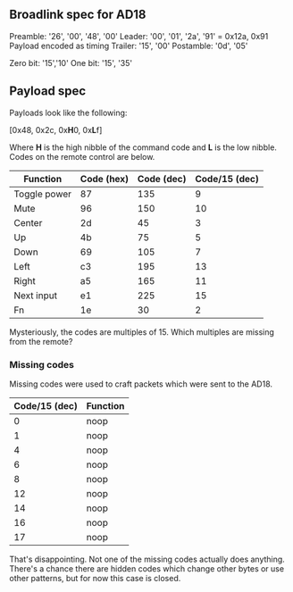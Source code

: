 ## Broadlink spec for AD18

Preamble: '26', '00', '48', '00'
Leader: '00', '01', '2a', '91'
       = 0x12a, 0x91
Payload encoded as timing
Trailer: '15', '00'
Postamble: '0d', '05'

Zero bit: '15','10'
One bit: '15', '35'

## Payload spec

Payloads look like the following:

[0x48, 0x2c, 0x**H**0, 0x**L**f]

Where **H** is the high nibble of the command code and **L** is the low nibble. Codes on the remote control are below.

| Function     | Code (hex) | Code (dec) | Code/15 (dec)
| ---          | ---        | ---        | ---
| Toggle power | 87         | 135        | 9
| Mute         | 96         | 150        | 10
| Center       | 2d         | 45         | 3
| Up           | 4b         | 75         | 5
| Down         | 69         | 105        | 7
| Left         | c3         | 195        | 13
| Right        | a5         | 165        | 11
| Next input   | e1         | 225        | 15
| Fn           | 1e         | 30         | 2

Mysteriously, the codes are multiples of 15. Which multiples are missing from the remote?

### Missing codes

Missing codes were used to craft packets which were sent to the AD18.

| Code/15 (dec) | Function
| --- | ---
| 0 | noop
| 1 | noop
| 4 | noop
| 6 | noop
| 8 | noop
| 12 | noop
| 14 | noop
| 16 | noop
| 17 | noop

That's disappointing. Not one of the missing codes actually does anything. There's a chance there are hidden codes which change other bytes or use other patterns, but for now this case is closed.